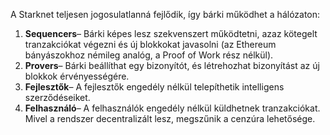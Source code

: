 A Starknet teljesen jogosulatlanná fejlődik, így bárki működhet a hálózaton:

1. **Sequencers**– Bárki képes lesz szekvenszert működtetni, azaz kötegelt tranzakciókat végezni és új blokkokat javasolni (az Ethereum bányászokhoz némileg analóg, a Proof of Work rész nélkül).
2. **Provers**– Bárki beállíthat egy bizonyítót, és létrehozhat bizonyítást az új blokkok érvényességére.
3. **Fejlesztők**– A fejlesztők engedély nélkül telepíthetik intelligens szerződéseiket.
4. **Felhasználó**– A felhasználók engedély nélkül küldhetnek tranzakciókat. Mivel a rendszer decentralizált lesz, megszűnik a cenzúra lehetősége.